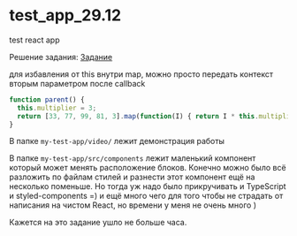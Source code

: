 # test_app_29.12
test react app

Решение задания: [Задание](https://drive.google.com/file/d/1j5FHbcbP17Hz9Z2oWPKQ4CVQ8x3yJINq/view)

для избавления от this внутри map, можно просто передать контекст вторым параметром после callback
```javascript
function parent() {
  this.multiplier = 3;
  return [33, 77, 99, 81, 3].map(function(I) { return I * this.multiplier}, this);
}
```

В папке `my-test-app/video/` лежит демонстрация работы

В папке `my-test-app/src/components` лежит маленький компонент который может менять расположение блоков.
Конечно можно было всё разложить по файлам стилей и разнести этот компонент ещё на несколько поменьше.
Но тогда уж надо было прикручивать и TypeScript и styled-components =) и ещё много чего для того чтобы не страдать от написания на чистом React, но времени у меня не очень много )

Кажется на это задание ушло не больше часа.  
